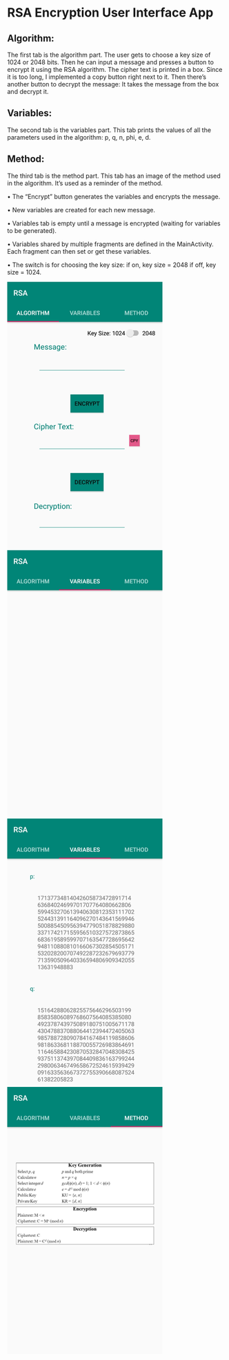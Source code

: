 ﻿# RSA Encryption User Interface App


## Algorithm:
The first tab is the algorithm part. The user gets to choose a key size of 1024 or 2048 bits. Then he can input a message and presses a button to encrypt it using the RSA algorithm. The cipher text is printed in a box. Since it is too long, I implemented a copy button right next to it. Then there’s another button to decrypt the message: It takes the message from the box and decrypt it.

## Variables:
The second tab is the variables part. This tab prints the values of all the parameters used in the algorithm: p, q, n, phi, e, d.

## Method:
The third tab is the method part. This tab has an image of the method used in the algorithm. It’s used as a reminder of the method.



•	The “Encrypt” button generates the variables and encrypts the message.

•	New variables are created for each new message.

•	Variables tab is empty until a message is encrypted (waiting for variables to be generated).

•	Variables shared by multiple fragments are defined in the MainActivity. Each fragment can then set or get these 	variables.

•	The switch is for choosing the key size: if on, key size = 2048
					 	 if off, key size = 1024.

![Image of 1](Pictures/1.png)
![Image of 2](Pictures/2.png)
![Image of 3](Pictures/3.png)
![Image of 4](Pictures/4.png)



